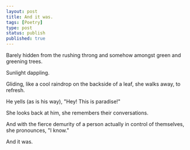 ```yaml
---
layout: post
title: And it was.
tags: [Poetry]
type: post
status: publish
published: true
---
```


Barely hidden from the rushing throng and somehow amongst green and greening
trees.

Sunlight dappling.

Gliding, like a cool raindrop on the backside of a leaf, she walks away, to
refresh.

He yells (as is his way), "Hey! This is paradise!"

She looks back at him, she remembers their conversations.

And with the fierce demurity of a person actually in control of themselves,
she pronounces, "I know."

And it was.
